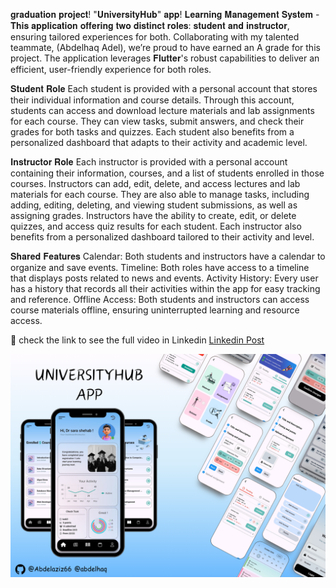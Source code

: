 𝐠𝐫𝐚𝐝𝐮𝐚𝐭𝐢𝐨𝐧 𝐩𝐫𝐨𝐣𝐞𝐜𝐭! "𝐔𝐧𝐢𝐯𝐞𝐫𝐬𝐢𝐭𝐲𝐇𝐮𝐛" 𝐚𝐩𝐩!
𝐋𝐞𝐚𝐫𝐧𝐢𝐧𝐠 𝐌𝐚𝐧𝐚𝐠𝐞𝐦𝐞𝐧𝐭 𝐒𝐲𝐬𝐭𝐞𝐦 - 𝐓𝐡𝐢𝐬 𝐚𝐩𝐩𝐥𝐢𝐜𝐚𝐭𝐢𝐨𝐧 𝐨𝐟𝐟𝐞𝐫𝐢𝐧𝐠 𝐭𝐰𝐨 𝐝𝐢𝐬𝐭𝐢𝐧𝐜𝐭 𝐫𝐨𝐥𝐞𝐬: 𝐬𝐭𝐮𝐝𝐞𝐧𝐭 𝐚𝐧𝐝 𝐢𝐧𝐬𝐭𝐫𝐮𝐜𝐭𝐨𝐫, ensuring tailored experiences for both. Collaborating with my talented teammate, (Abdelhaq Adel), we’re proud to have earned an A grade for this project.
The application leverages 𝐅𝐥𝐮𝐭𝐭𝐞𝐫's robust capabilities to deliver an efficient, user-friendly experience for both roles.


𝐒𝐭𝐮𝐝𝐞𝐧𝐭 𝐑𝐨𝐥𝐞
Each student is provided with a personal account that stores their individual information and course details. Through this account, students can access and download lecture materials and lab assignments for each course. They can view tasks, submit answers, and check their grades for both tasks and quizzes. Each student also benefits from a personalized dashboard that adapts to their activity and academic level.

𝐈𝐧𝐬𝐭𝐫𝐮𝐜𝐭𝐨𝐫 𝐑𝐨𝐥𝐞
Each instructor is provided with a personal account containing their information, courses, and a list of students enrolled in those courses. Instructors can add, edit, delete, and access lectures and lab materials for each course. They are also able to manage tasks, including adding, editing, deleting, and viewing student submissions, as well as assigning grades.
Instructors have the ability to create, edit, or delete quizzes, and access quiz results for each student. Each instructor also benefits from a personalized dashboard tailored to their activity and level.

𝐒𝐡𝐚𝐫𝐞𝐝 𝐅𝐞𝐚𝐭𝐮𝐫𝐞𝐬
Calendar: Both students and instructors have a calendar to organize and save events.
Timeline: Both roles have access to a timeline that displays posts related to news and events.
Activity History: Every user has a history that records all their activities within the app for easy tracking and reference.
Offline Access: Both students and instructors can access course materials offline, ensuring uninterrupted learning and resource access.


🔗 check the link to see the full video in Linkedin 
[Linkedin Post](www.linkedin.com/in/abdelaziz-elsayed-aab278252)


![poster](./@Abdelaziz.png)

